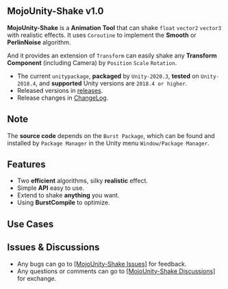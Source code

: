 ## MojoUnity-Shake v1.0

**MojoUnity-Shake** is a **Animation Tool** that can shake `float` `vector2` `vector3` with realistic effects. It uses `Coroutine` to implement the **Smooth** or **PerlinNoise** algorithm. 

And it provides an extension of `Transform` can easily shake any **Transform Component** (including Camera) by `Position` `Scale` `Rotation`.

* The current `unitypackage`, **packaged** by `Unity-2020.3`, **tested** on `Unity-2018.4`, and **supported** Unity versions are `2018.4 or higher`.  
* Released versions in [releases](https://github.com/scottcgi/MojoUnity-Packages/releases).
* Release changes in [ChangeLog](./ChangeLog.md).

## Note

The **source code** depends on the `Burst Package`, which can be found and installed by `Package Manager` in the Unity menu `Window/Package Manager`.

## Features

* Two **efficient** algorithms, silky **realistic** effect.
* Simple **API** easy to use.
* Extend to shake **anything** you want.
* Using **BurstCompile** to optimize.

## Use Cases


## Issues & Discussions

* Any bugs can go to [[MojoUnity-Shake Issues]](https://github.com/scottcgi/MojoUnity-Packages/labels/MojoUnity-Shake) for feedback.
* Any questions or comments can go to [[MojoUnity-Shake Discussions]](https://github.com/scottcgi/MojoUnity-Packages/discussions/categories/mojounity-shake) for exchange.
